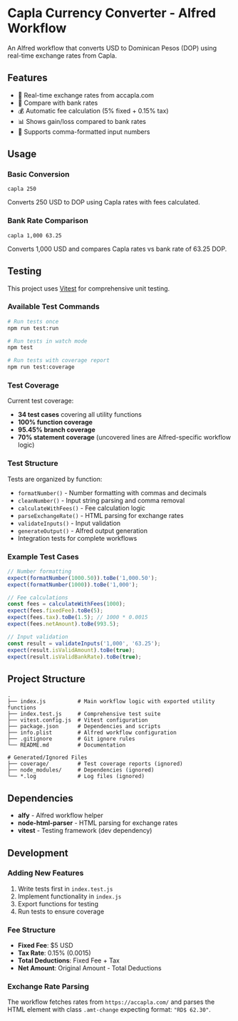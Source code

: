 # Capla Currency Converter - Alfred Workflow

An Alfred workflow that converts USD to Dominican Pesos (DOP) using real-time exchange rates from Capla.

## Features

- 💱 Real-time exchange rates from accapla.com
- 🏦 Compare with bank rates
- 💰 Automatic fee calculation (5% fixed + 0.15% tax)
- 📊 Shows gain/loss compared to bank rates
- 🔢 Supports comma-formatted input numbers

## Usage

### Basic Conversion
```
capla 250
```
Converts 250 USD to DOP using Capla rates with fees calculated.

### Bank Rate Comparison
```
capla 1,000 63.25
```
Converts 1,000 USD and compares Capla rates vs bank rate of 63.25 DOP.

## Testing

This project uses [Vitest](https://vitest.dev/) for comprehensive unit testing.

### Available Test Commands

```bash
# Run tests once
npm run test:run

# Run tests in watch mode
npm test

# Run tests with coverage report
npm run test:coverage
```

### Test Coverage

Current test coverage:
- **34 test cases** covering all utility functions
- **100% function coverage**
- **95.45% branch coverage**
- **70% statement coverage** (uncovered lines are Alfred-specific workflow logic)

### Test Structure

Tests are organized by function:
- `formatNumber()` - Number formatting with commas and decimals
- `cleanNumber()` - Input string parsing and comma removal
- `calculateWithFees()` - Fee calculation logic
- `parseExchangeRate()` - HTML parsing for exchange rates
- `validateInputs()` - Input validation
- `generateOutput()` - Alfred output generation
- Integration tests for complete workflows

### Example Test Cases

```javascript
// Number formatting
expect(formatNumber(1000.50)).toBe('1,000.50');
expect(formatNumber(1000)).toBe('1,000');

// Fee calculations
const fees = calculateWithFees(1000);
expect(fees.fixedFee).toBe(5);
expect(fees.tax).toBe(1.5); // 1000 * 0.0015
expect(fees.netAmount).toBe(993.5);

// Input validation
const result = validateInputs('1,000', '63.25');
expect(result.isValidAmount).toBe(true);
expect(result.isValidBankRate).toBe(true);
```

## Project Structure

```
.
├── index.js          # Main workflow logic with exported utility functions
├── index.test.js     # Comprehensive test suite
├── vitest.config.js  # Vitest configuration
├── package.json      # Dependencies and scripts
├── info.plist        # Alfred workflow configuration
├── .gitignore        # Git ignore rules
└── README.md         # Documentation

# Generated/Ignored Files
├── coverage/         # Test coverage reports (ignored)
├── node_modules/     # Dependencies (ignored)
└── *.log             # Log files (ignored)
```

## Dependencies

- **alfy** - Alfred workflow helper
- **node-html-parser** - HTML parsing for exchange rates
- **vitest** - Testing framework (dev dependency)

## Development

### Adding New Features

1. Write tests first in `index.test.js`
2. Implement functionality in `index.js`
3. Export functions for testing
4. Run tests to ensure coverage

### Fee Structure

- **Fixed Fee**: $5 USD
- **Tax Rate**: 0.15% (0.0015)
- **Total Deductions**: Fixed Fee + Tax
- **Net Amount**: Original Amount - Total Deductions

### Exchange Rate Parsing

The workflow fetches rates from `https://accapla.com/` and parses the HTML element with class `.amt-change` expecting format: `"RD$ 62.30"`. 